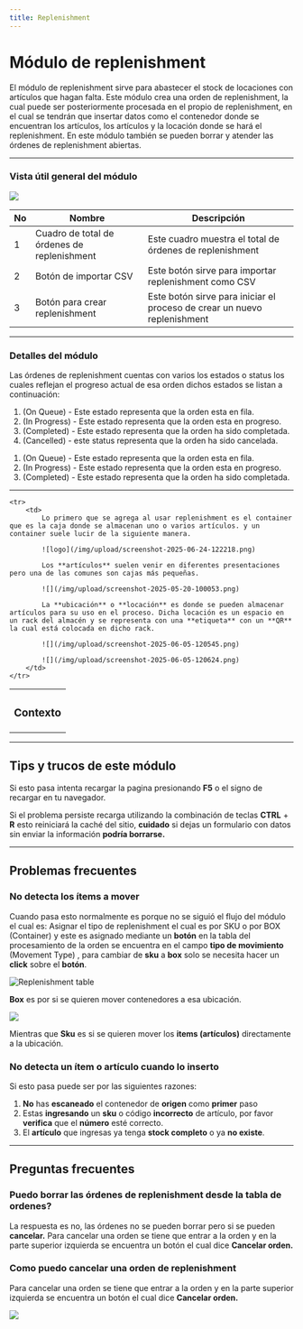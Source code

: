 ```yaml
---
title: Replenishment
---
```

# Módulo de replenishment

El módulo de replenishment sirve para abastecer el stock de locaciones con artículos que hagan falta.
Este módulo crea una orden de replenishment, la cual puede ser posteriormente procesada en el propio de replenishment, en el cual se tendrán que insertar datos como el contenedor donde se encuentran los artículos, los artículos y la locación donde se hará el replenishment.
En este módulo también se pueden borrar y atender las órdenes de replenishment abiertas.


<hr/>


### Vista útil general del módulo

![](/img/upload/screenshot-2025-06-05-100808.png)

| No  | Nombre                                      | Descripción                                                              |
| --- | ------------------------------------------- | ------------------------------------------------------------------------ |
| 1   | Cuadro de total de órdenes de replenishment | Este cuadro muestra el total de órdenes de replenishment                 |
| 2   | Botón de importar CSV                       | Este botón sirve para importar replenishment como CSV                    |
| 3   | Botón para crear replenishment              | Este botón sirve para iniciar el proceso de crear un nuevo replenishment |


<hr/>



### Detalles del módulo

Las órdenes de replenishment cuentas con varios los estados o status los cuales reflejan el progreso actual de esa orden dichos estados se listan a continuación:

1. (On Queue) - Este estado representa que  la orden esta en fila.  
2. (In Progress) - Este estado representa que la orden esta en progreso.  
3. (Completed) - Este estado representa que la orden ha sido completada.  
4. (Cancelled) - este status representa que la orden ha sido cancelada.


<ol>
   <li style={{backgroundColor: blue}}>(On Queue) - Este estado representa que  la orden esta en fila.</li>
   <li>(In Progress) - Este estado representa que la orden esta en progreso.</li>
   <li>(Completed) - Este estado representa que la orden ha sido completada.</li>
</ol>


<hr/>


<table>
    <tr>
        <th><h3>Contexto</h3></th>
    </tr>

    <tr>
        <td>
            Lo primero que se agrega al usar replenishment es el container que es la caja donde se almacenan uno o varios artículos. y un container suele lucir de la siguiente manera.

            ![logo](/img/upload/screenshot-2025-06-24-122218.png)

            Los **artículos** suelen venir en diferentes presentaciones pero una de las comunes son cajas más pequeñas.

            ![](/img/upload/screenshot-2025-05-20-100053.png)

            La **ubicación** o **locación** es donde se pueden almacenar artículos para su uso en el proceso. Dicha locación es un espacio en un rack del almacén y se representa con una **etiqueta** con un **QR** la cual está colocada en dicho rack.

            ![](/img/upload/screenshot-2025-06-05-120545.png)

            ![](/img/upload/screenshot-2025-06-05-120624.png)
        </td>
    </tr>
    
</table>


<hr/>


## Tips y trucos de este módulo

Si esto pasa intenta recargar la pagina presionando **F5** o el signo de recargar en tu navegador.

Si el problema persiste recarga utilizando la combinación de teclas **CTRL** + **R** esto reiniciará la caché del sitio, **cuidado** si dejas un formulario con datos sin enviar la información **podría borrarse.**


<hr/>



## Problemas frecuentes

### No detecta los ítems a mover

Cuando pasa esto normalmente es porque no se siguió el flujo del módulo el cual es: Asignar el tipo de replenishment el cual es por SKU o por BOX (Container) y este es asignado mediante un **botón** en la tabla del procesamiento de la orden se encuentra en el campo **tipo de movimiento** (Movement Type) , para cambiar de **sku** a **box** solo se necesita hacer un **click** sobre el **botón**.

![Replenishment table](/img/upload/screenshot-2025-06-05-103956.png "Tipo de movimiento")

**Box** es por si se quieren mover contenedores a esa ubicación.

![](/img/upload/screenshot-2025-06-05-104005.png)

Mientras que **Sku** es si se quieren mover los **items (artículos)** directamente a la ubicación.

### No detecta un ítem o artículo cuando lo inserto

Si esto pasa puede ser por las siguientes razones:

1. **No** has **escaneado** el contenedor de **origen** como **primer** paso
2. Estas **ingresando** un **sku** o código **incorrecto** de artículo, por favor **verifica** que el **número** esté correcto.
3. El **artículo** que ingresas ya tenga **stock completo** o ya **no existe**.


<hr/>


## Preguntas frecuentes

### Puedo borrar las órdenes de replenishment desde la tabla de ordenes?

La respuesta es no, las órdenes no se pueden borrar pero si se pueden **cancelar.** Para cancelar una orden se tiene que entrar a la orden y en la parte superior izquierda se encuentra un botón el cual dice **Cancelar orden.**

### Como puedo cancelar una orden de replenishment

Para cancelar una orden se tiene que entrar a la orden y en la parte superior izquierda se encuentra un botón el cual dice **Cancelar orden.**

![](/img/upload/screenshot-2025-06-05-105728.png)
